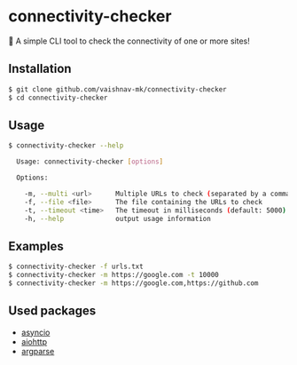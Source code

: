 # connectivity-checker
🔌 A simple CLI tool to check the connectivity of one or more sites!

## Installation

```bash
$ git clone github.com/vaishnav-mk/connectivity-checker
$ cd connectivity-checker
```

## Usage

```bash
$ connectivity-checker --help

  Usage: connectivity-checker [options]

  Options:

    -m, --multi <url>      Multiple URLs to check (separated by a comma)
    -f, --file <file>      The file containing the URLs to check
    -t, --timeout <time>   The timeout in milliseconds (default: 5000)
    -h, --help             output usage information
```

## Examples

```bash
$ connectivity-checker -f urls.txt
$ connectivity-checker -m https://google.com -t 10000
$ connectivity-checker -m https://google.com,https://github.com
```
## Used packages
* [asyncio](https://docs.python.org/3/library/asyncio.html)
* [aiohttp](https://aiohttp.readthedocs.io/en/stable/)
* [argparse](https://docs.python.org/3/library/argparse.html)
